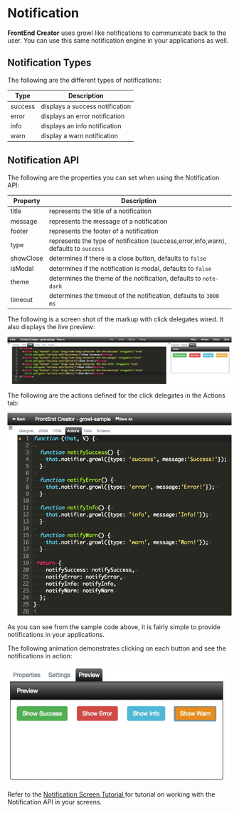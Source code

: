 # Notification

**FrontEnd Creator** uses growl like notifications to communicate back to the user. You can use this same notification engine in your applications as well. 

## Notification Types

The following are the different types of notifications:

Type | Description
---- | -----------
success | displays a success notification
error | displays an error notification
info | displays an info notification
warn | display a warn notification

## Notification API

The following are the properties you can set when using the Notification API:

Property | Description
-------- | -----------
title | represents the title of a notification
message | represents the message of a notification
footer | represents the footer of a notification
type | represents the type of notification (success,error,info,warn), defaults to `success`
showClose | determines if there is a close button, defaults to `false`
isModal | determines if the notification is modal, defaults to `false`
theme | determines the theme of the notification, defaults to `note-dark`
timeout | determines the timeout of the notification, defaults to `3000 ms`

The following is a screen shot of the markup with click delegates wired. It also displays the live preview:

![Notification HTML](../../assets/images/notification-html.png)

The following are the actions defined for the click delegates in the Actions tab:

![Notification Actions](../../assets/images/notification-actions.png)

As you can see from the sample code above, it is fairly simple to provide notifications in your applications.

The following animation demonstrates clicking on each button and see the notifications in action:

![Notification Animation](../../assets/images/notification.gif)

Refer to the [ Notification Screen Tutorial ](../../tutorials/notification-screen.md) for tutorial on working with the Notification API in your screens.


